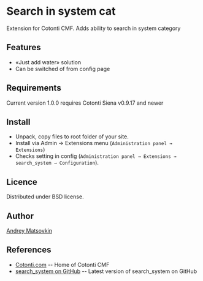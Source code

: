 Search in system cat
===================

Extension for Cotonti CMF. Adds ability to search in system category

Features
--------

* «Just add water» solution
* Can be switched of from config page

Requirements
------------

Current version 1.0.0 requires Cotonti Siena v0.9.17 and newer


Install
-------

* Unpack, copy files to root folder of your site.
* Install via Admin → Extensions menu (`Administration panel → Extensions`)
* Checks setting in config (`Administration panel → Extensions → search_system → Configuration`).


Licence
-------

Distributed under BSD license.


Author
------

[Andrey Matsovkin](https://github.com/macik/)


References
----------

* [Cotonti.com](http://Cotonti.com/) -- Home of Cotonti CMF
* [search_system on GitHub](https://github.com/macik/cot-search_system) -- Latest version of search_system on GitHub